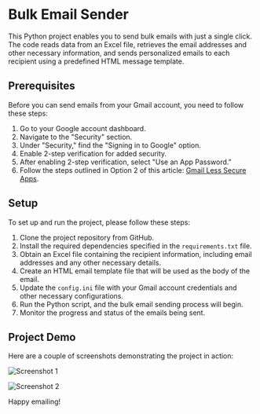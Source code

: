 # Bulk Email Sender

This Python project enables you to send bulk emails with just a single click. The code reads data from an Excel file, retrieves the email addresses and other necessary information, and sends personalized emails to each recipient using a predefined HTML message template.

## Prerequisites

Before you can send emails from your Gmail account, you need to follow these steps:

1. Go to your Google account dashboard.
2. Navigate to the "Security" section.
3. Under "Security," find the "Signing in to Google" option.
4. Enable 2-step verification for added security.
5. After enabling 2-step verification, select "Use an App Password."
6. Follow the steps outlined in Option 2 of this article: [Gmail Less Secure Apps](https://wpmailsmtp.com/gmail-less-secure-apps/).

## Setup

To set up and run the project, please follow these steps:

1. Clone the project repository from GitHub.
2. Install the required dependencies specified in the `requirements.txt` file.
3. Obtain an Excel file containing the recipient information, including email addresses and any other necessary details.
4. Create an HTML email template file that will be used as the body of the email.
5. Update the `config.ini` file with your Gmail account credentials and other necessary configurations.
6. Run the Python script, and the bulk email sending process will begin.
7. Monitor the progress and status of the emails being sent.

## Project Demo

Here are a couple of screenshots demonstrating the project in action:

![Screenshot 1](https://user-images.githubusercontent.com/85806664/188806197-bb853ac0-bf60-45c3-98f7-e405345abd9a.png)

![Screenshot 2](https://user-images.githubusercontent.com/85806664/188806267-0704a60c-1355-419c-b740-4ef57f771132.png)

Happy emailing!
